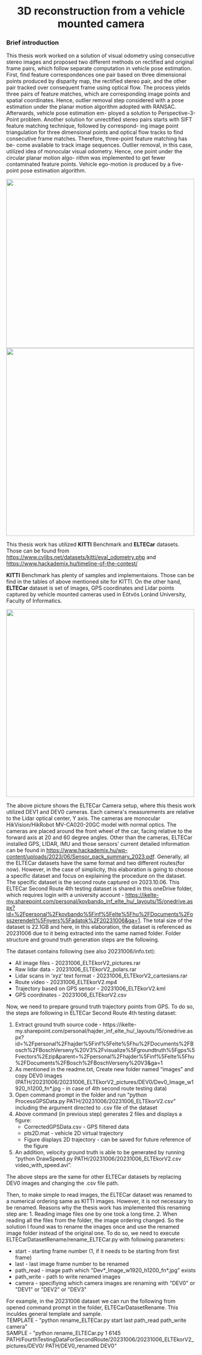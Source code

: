 <h1 align="center"> <b>3D reconstruction from a vehicle mounted camera</b>  </h1>

<h3> Brief introduction </h3>
<p>This thesis work worked on a solution of visual odometry using consecutive stereo images and proposed two different methods on rectified and original frame pairs, which follow separate computation in vehicle pose estimation. First, find feature correspondences one pair based on three dimensional points produced by disparity map, the rectified stereo pair, and the other pair tracked over consequent frame using optical flow. The process yields three pairs of feature matches, which are corresponding image points and spatial coordinates. Hence, outlier removal step considered with a pose estimation under the planar motion algorithm adopted with RANSAC. Afterwards, vehicle pose estimation em- ployed a solution to Perspective-3-Point problem. Another solution for unrectified stereo pairs starts with SIFT feature matching technique, followed by correspond- ing image point triangulation for three dimensional points and optical flow tracks to find consecutive frame matches. Therefore, three-point feature matching has be- come available to track image sequences. Outlier removal, in this case, utilized idea of monocular visual odometry. Hence, one point under the circular planar motion algo- rithm was implemented to get fewer contaminated feature points. Vehicle ego-motion is produced by a five-point pose estimation algorithm. </p>

<img src="https://github.com/bbaigalmaa/3D-reconstruction-from-a-vehicle-mounted-camera/assets/25894954/35ed2c1a-f26d-4316-9b15-c5d207ab3fba" width="500" height="450">
<img src="https://github.com/bbaigalmaa/3D-reconstruction-from-a-vehicle-mounted-camera/assets/25894954/5969ba0e-2847-4a74-a82d-a0fe64e089b1" width="500" height="500"> 


This thesis work has utilized **KITTI** Benchmark and **ELTECar** datasets. Those can be found from https://www.cvlibs.net/datasets/kitti/eval_odometry.php and https://www.hackademix.hu/timeline-of-the-contest/

**KITTI** Benchmark has plenty of samples and implementaions. Those can be find in the tables of above mentioned site for KITTI. 
On the other hand, **ELTECar** dataset is set of images, GPS coordinates and Lidar points captured by vehicle mounted cameras used in Eötvös Loránd University, Faculty of Informatics.

<img src="https://github.com/bbaigalmaa/3D-reconstruction-from-a-vehicle-mounted-camera/assets/25894954/3b57ae26-e7af-44a9-a970-8cb2ea548753" width="500" height="500">

The above picture shows the ELTECar Camera setup, where this thesis work utilized DEV1 and DEV0 cameras. Each camera's measurements are relative to the Lidar optical center, Y axis. The cameras are monocular HikVision/HikRobot MV-CA020-20GC model with normal optics. The cameras are placed around the front wheel of the car, facing relative to the forward axis at 20 and 60 degree angles. Other than the cameras, ELTECar installed GPS, LIDAR, IMU and those sensors' current detailed information can be found in https://www.hackademix.hu/wp-content/uploads/2023/06/Sensor_pack_summary_2023.pdf. Generally, all the ELTECar datasets have the same format and two different routes(for now). However, in the case of simplicity, this elaboration is going to choose a specific dataset and focus on explaining the procedure on the dataset. The specific dataset is the second route captured on 2023.10.06. This ELTECar Second Route 4th testing dataset is shared in this oneDrive folder, which requires login with a university account - https://ikelte-my.sharepoint.com/personal/kovbando_inf_elte_hu/_layouts/15/onedrive.aspx?id=%2Fpersonal%2Fkovbando%5Finf%5Felte%5Fhu%2FDocuments%2Fosszerendelt%5Fnyers%5Fadatok%2F20231006&ga=1. The total size of the dataset is 22.1GB and here, in this elaboration, the dataset is referenced as 20231006 due to it being extracted into the same named folder. Folder structure and ground truth generation steps are the following.

The dataset contains following (see also 20231006/info.txt): 
<ul>
  <li>All image files - 20231006_ELTEkorV2_pictures.rar</li>
  <li>Raw lidar data - 20231006_ELTEkorV2_polars.rar</li>
  <li>Lidar scans in ‘xyz’ text format - 20231006_ELTEkorV2_cartesians.rar</li>
  <li>Route video - 20231006_ELTEkorV2.mp4</li>
  <li>Trajectory based on GPS sensor - 20231006_ELTEkorV2.kml</li>
  <li>GPS coordinates - 20231006_ELTEkorV2.csv</li>
</ul> 

Now, we need to prepare ground truth trajectory points from GPS. To do so, the steps are following in ELTECar Second Route 4th testing dataset:
<ol>
  <li>Extract ground truth source code - https://ikelte-my.sharepoint.com/personal/hajder_inf_elte_hu/_layouts/15/onedrive.aspx?id=%2Fpersonal%2Fhajder%5Finf%5Felte%5Fhu%2FDocuments%2FBosch%2FBoschVerseny%20V3%2Fvisualize%5Fgroundtruth%5Fgps%5Fvectors%2Ezip&parent=%2Fpersonal%2Fhajder%5Finf%5Felte%5Fhu%2FDocuments%2FBosch%2FBoschVerseny%20V3&ga=1</li>
  <li>As mentioned in the readme.txt, Create new folder named “images” and copy DEV0 images (PATH/20231006/20231006_ELTEkorV2_pictures/DEV0/Dev0_Image_w1920_h1200_fn*.jpg - in case of 4th second route testing data)</li>
  <li>Open command prompt in the folder and run “python ProcessGPSData.py PATH/20231006/20231006_ELTEkorV2.csv” including the argument directed to .csv file of the dataset </li>
  <li>Above command (in previous step) generates 2 files and displays a figure:
		<ul>
            	    <li>CorrectedGPSData.csv - GPS filtered data</li>
		    <li>pts2D.mat - vehicle 2D virtual trajectory</li>
		    <li>Figure displays 2D trajectory - can be saved for future reference of the figure </li> </ul>
  <li>An addition, velocity ground truth is able to be generated by running “python DrawSpeed.py PATH/20231006/20231006_ELTEkorV2.csv video_with_speed.avi”. </li>
</ol> 
The above steps are the same for other ELTECar datasets by replacing DEV0 images and changing the .csv file path.

Then, to make simple to read images, the ELTECar dataset was renamed to a numerical ordering same as KITTI images. However, it is not necessary to be renamed. Reasons why the thesis work has implemented this renaming step are: 1. Reading image files one by one took a long time.
                        2. When reading all the files from the folder, the image ordering changed.
So the solution I found was to rename the images once and use the renamed image folder instead of the original one.
To do so, we need to execute ELTECarDatasetRename/rename_ELTECar.py with following parameters:
<ul>
<li> start - starting frame number (1, if it needs to be starting from first frame)</li>
    <li>last - last image frame number to be renamed </li>
    <li>path_read - image path which "Dev*_Image_w1920_h1200_fn*.jpg" exists</li>
    <li>path_write - path to write renamed images</li>
    <li>camera - specifiying which camera images are renaming with "DEV0" or "DEV1" or "DEV2" or "DEV3"</li>
</ul>
For example, in the 20231006 dataset we can run the following from opened command prompt in the folder, ELTECarDatasetRename. This inculdes general template and sample. <br>
TEMPLATE  -  "python rename_ELTECar.py start last path_read path_write camera" <br>
SAMPLE    -  "python rename_ELTECar.py 1 6145 PATH/FourthTestingDataForSecondRoute/20231006/20231006_ELTEkorV2_pictures/DEV0/ PATH/DEV0_renamed DEV0" <br>

